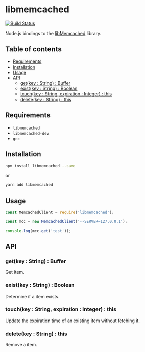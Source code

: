 # libmemcached

[![Build Status](https://travis-ci.org/tomi77/node-libmemcached.svg?branch=master)](https://travis-ci.org/tomi77/node-libmemcached)

Node.js bindings to the [libMemcached](http://libmemcached.org/) library.

## Table of contents

* [Requirements](#requirements)
* [Installation](#installation)
* [Usage](#usage)
* [API](#api)
  * [get(key : String) : Buffer](#getkey--string--buffer)
  * [exist(key : String) : Boolean](#existkey--string--boolean)
  * [touch(key : String, expiration : Integer) : this](#touchkey--string-expiration--integer--this)
  * [delete(key : String) : this](#deletekey--string--this)

## Requirements

* `libmemcached`
* `libmemcached-dev`
* `gcc`

## Installation

~~~sh
npm install libmemcached --save
~~~

or

~~~sh
yarn add libmemcached
~~~

## Usage

~~~js
const MemcachedClient = require('libmemcached');

const mcc = new MemcachedClient('--SERVER=127.0.0.1');

console.log(mcc.get('test'));
~~~

## API

### get(key : String) : Buffer

Get item.

### exist(key : String) : Boolean

Determine if a item exists.

### touch(key : String, expiration : Integer) : this

Update the expiration time of an existing item without fetching it.

### delete(key : String) : this

Remove a item.
